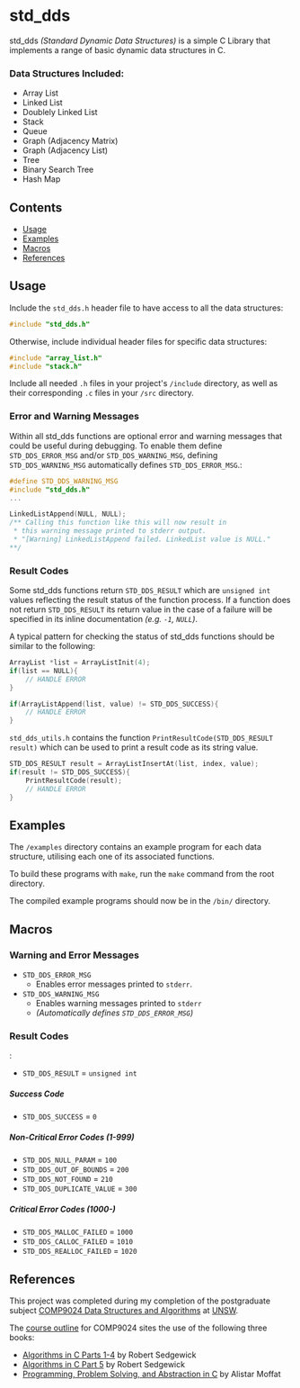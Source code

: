 # std_dds
std_dds _(Standard Dynamic Data Structures)_ is a simple C Library that
implements a range of basic dynamic data structures in C.

### Data Structures Included:
- Array List
- Linked List
- Doublely Linked List
- Stack
- Queue
- Graph (Adjacency Matrix)
- Graph (Adjacency List)
- Tree
- Binary Search Tree
- Hash Map

## Contents

- [Usage](#usage)
- [Examples](#examples)
- [Macros](#macros)
- [References](#references)

## Usage

Include the `std_dds.h` header file to have access to all the data structures:
```c
#include "std_dds.h"
```

Otherwise, include individual header files for specific data structures:
```c
#include "array_list.h"
#include "stack.h"
```
Include all needed `.h` files in your project's `/include` directory, as well as
their corresponding `.c` files in your `/src` directory.

### Error and Warning Messages

Within all std_dds functions are optional error and warning messages that 
could be useful during debugging. To enable them define `STD_DDS_ERROR_MSG` 
and/or `STD_DDS_WARNING_MSG`, defining `STD_DDS_WARNING_MSG` automatically
defines `STD_DDS_ERROR_MSG`.:
```c
#define STD_DDS_WARNING_MSG
#include "std_dds.h"
...

LinkedListAppend(NULL, NULL);
/** Calling this function like this will now result in 
 * this warning message printed to stderr output.
 * "[Warning] LinkedListAppend failed. LinkedList value is NULL." 
**/
```

### Result Codes

Some std_dds functions return `STD_DDS_RESULT` which are `unsigned int` values
reflecting the result status of the function process. If a function does not 
return `STD_DDS_RESULT` its return value in the case of a failure will be 
specified in its inline documentation _(e.g. `-1`, `NULL`)_.

A typical pattern for checking the status of std_dds functions should be
similar to the following:

```c
ArrayList *list = ArrayListInit(4);
if(list == NULL){
    // HANDLE ERROR
}
```

```c
if(ArrayListAppend(list, value) != STD_DDS_SUCCESS){
    // HANDLE ERROR
}
```

`std_dds_utils.h` contains the function `PrintResultCode(STD_DDS_RESULT result)`
which can be used to print a result code as its string value.

```c
STD_DDS_RESULT result = ArrayListInsertAt(list, index, value);
if(result != STD_DDS_SUCCESS){
    PrintResultCode(result);
    // HANDLE ERROR
}
```

## Examples

The `/examples` directory contains an example program for each data structure,
utilising each one of its associated functions.

To build these programs with `make`, run the `make` command from the root
directory.

The compiled example programs should now be in the `/bin/` directory.

## Macros

### Warning and Error Messages

- `STD_DDS_ERROR_MSG`
    - Enables error messages printed to `stderr`. 
- `STD_DDS_WARNING_MSG`
    - Enables warning messages printed to `stderr`
    - _(Automatically defines `STD_DDS_ERROR_MSG`)_    

### Result Codes
:
- `STD_DDS_RESULT` = `unsigned int`

##### Success Code

- `STD_DDS_SUCCESS` = `0`

##### Non-Critical Error Codes (1-999)

- `STD_DDS_NULL_PARAM` = `100`
- `STD_DDS_OUT_OF_BOUNDS` = `200`
- `STD_DDS_NOT_FOUND` = `210`
- `STD_DDS_DUPLICATE_VALUE` = `300`

##### Critical Error Codes (1000-)

- `STD_DDS_MALLOC_FAILED` = `1000`
- `STD_DDS_CALLOC_FAILED` = `1010`
- `STD_DDS_REALLOC_FAILED` = `1020`

## References

This project was completed during my completion of the postgraduate subject 
[COMP9024 Data Structures and Algorithms](https://www.handbook.unsw.edu.au/postgraduate/courses/2025/comp9024) 
at [UNSW](https://www.unsw.edu.au/).

The [course outline](https://www.unsw.edu.au/course-outlines/course-outline#courseCode=COMP9024&year=2025) 
for COMP9024 sites the use of the following three books: 
- [Algorithms in C Parts 1-4](https://www.oreilly.com/library/view/algorithms-in-c/9780768685312/) by Robert Sedgewick 
- [Algorithms in C Part 5](https://www.oreilly.com/library/view/algorithms-in-c/9780768685329/) by Robert Sedgewick 
- [Programming, Problem Solving, and Abstraction in C](https://www.pearson.com/en-au/subject-catalog/p/programming-problem-solving-and-abstraction-with-c-pearson-original-edition/P200000008355/9781486010974) by Alistar Moffat 
